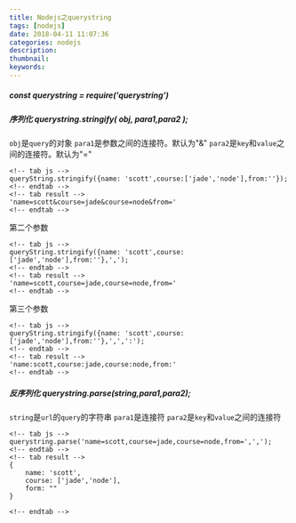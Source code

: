 ```yaml
---
title: Nodejs之querystring
tags: [nodejs]
date: 2018-04-11 11:07:36
categories: nodejs
description:
thumbnail:
keywords:
---
```


##### const querystring = require('querystring')

##### 序列化 querystring.stringify( obj, para1,para2 );

`obj`是`query`的对象
`para1`是参数之间的连接符。默认为"&"
`para2`是`key`和`value`之间的连接符。默认为"="

```
<!-- tab js -->
queryString.stringify({name: 'scott',course:['jade','node'],from:''});
<!-- endtab -->
<!-- tab result -->
'name=scott&course=jade&course=node&from='
<!-- endtab -->
```

<!-- more -->

第二个参数

```
<!-- tab js -->
queryString.stringify({name: 'scott',course:['jade','node'],from:''},',');
<!-- endtab -->
<!-- tab result -->
'name=scott,course=jade,course=node,from='
<!-- endtab -->
```

第三个参数

```
<!-- tab js -->
queryString.stringify({name: 'scott',course:['jade','node'],from:''},',',':');
<!-- endtab -->
<!-- tab result -->
'name:scott,course:jade,course:node,from:'
<!-- endtab -->
```

##### 反序列化 querystring.parse(string,para1,para2);

`string`是`url`的`query`的字符串
`para1`是连接符
`para2`是`key`和`value`之间的连接符

```
<!-- tab js -->
querystring.parse('name=scott,course=jade,course=node,from=',',');
<!-- endtab -->
<!-- tab result -->
{
    name: 'scott',
    course: ['jade','node'],
    form: ""
}

<!-- endtab -->
```
